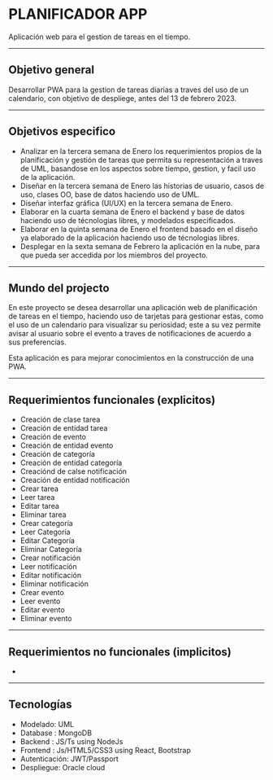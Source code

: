 # PLANIFICADOR APP

Aplicación web para el gestion de tareas en el tiempo.

---
## Objetivo general

Desarrollar PWA para la gestion de tareas diarias a traves del uso de un calendario, con objetivo de despliege, antes del 13 de febrero 2023.

---
## Objetivos especifico

- Analizar en la tercera semana de Enero los requerimientos propios de la planificación y gestión de tareas que permita su representación a traves de UML, basandose en los aspectos sobre tiempo, gestion, y facil uso de la aplicación.
- Diseñar en la tercera semana de Enero las historias de usuario, casos de uso, clases OO, base de datos haciendo uso de UML.
- Diseñar interfaz gráfica (UI/UX) en la tercera semana de Enero.
- Elaborar en la cuarta semana de Enero el backend y base de datos haciendo uso de técnologias libres, y modelados especificados.
- Elaborar en la quinta semana de Enero el frontend basado en el diseño ya elaborado de la aplicación haciendo uso de técnologias libres.
- Desplegar en la sexta semana de Febrero la aplicación en la nube, para que pueda ser accedida por los miembros del proyecto.

---
## Mundo del projecto

En este proyecto se desea desarrollar una aplicación web de planificación de tareas en el tiempo, haciendo uso de tarjetas para gestionar estas, como el uso de un calendario para visualizar su periosidad; este a su vez permite avisar al usuario sobre el evento a traves de notificaciones de acuerdo a sus preferencias. 

Esta aplicación es para mejorar conocimientos en la construcción de una PWA.

---
## Requerimientos funcionales (explicitos)

- Creación de clase tarea
- Creación de entidad tarea
- Creación de evento
- Creación de entidad evento
- Creación de categoría
- Creación de entidad categoría
- Creaciónd de calse notificación
- Creación de entidad notificación
- Crear tarea
- Leer tarea
- Editar tarea
- Eliminar tarea
- Crear categoría
- Leer Categoría
- Editar Categoría
- Eliminar Categoría
- Crear notificación
- Leer notificación
- Editar notificación
- Eliminar notificación
- Crear evento
- Leer evento
- Editar evento
- Eliminar evento

---
## Requerimientos no funcionales (implicitos)
- 

---
## Tecnologías

- Modelado: UML
- Database : MongoDB
- Backend : JS/Ts using NodeJs
- Frontend : Js/HTML5/CSS3 using React, Bootstrap
- Autenticación: JWT/Passport
- Despliegue: Oracle cloud


